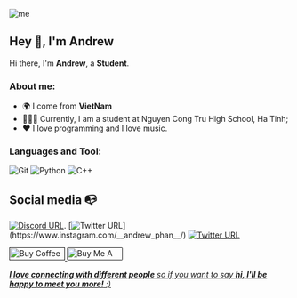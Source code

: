 ![me](https://github.com/L1cardo/L1cardo/raw/master/assets/me.gif)

## Hey 👋, I'm Andrew

Hi there, I'm **Andrew**, a **Student**.

### About me:

- 🌍 I come from **VietNam**
- 👨🏽‍💻 Currently, I am a student at Nguyen Cong Tru High School, Ha Tinh; 
- ❤️ I love programming and I love music.

### Languages and Tool:

![Git](https://img.shields.io/badge/Git-F05032?style=flat-square&logo=Git&logoColor=white)
![Python](https://img.shields.io/badge/Python-3776AB?style=flat-square&logo=Python&logoColor=white)
![C++](https://img.shields.io/badge/-C++-000000?style=flat&logo=c%2B%2B)


## Social media :mailbox_with_no_mail:

[![Discord URL](https://img.shields.io/discord/1241342977880883201?style=flat&logo=Discord&logoSize=auto&label=Join%20Community)](https://discord.gg/RtBnzUTC).
[![Twitter URL](https://img.shields.io/twitter/url?color=%23fb3958&label=follow&logo=instagram&logoColor=%23fb3958&style=flat-square&url=https%3A%2F%2Fwww.instagram.com%2Falejorc_)](https://www.instagram.com/__andrew_phan__/)
[![Twitter URL](https://img.shields.io/twitter/url?color=orange&label=follow&logo=reddit&logoColor=orange&style=flat-square&url=https%3A%2F%2Fwww.reddit.com%2Fuser%2FFatChicken277)](https://www.reddit.com/user/New_Show4083/)



<p align="left">
  <a href='' target='_blank'><img height='23' width="100" src='https://cdn.ko-fi.com/cdn/kofi3.png?v=2' alt='Buy Coffee for rahuldkjain' />
  </a>
  <a href="" target="_blank"><img src="https://cdn.buymeacoffee.com/buttons/default-orange.png" alt="Buy Me A Coffee" height="23" width="100" style="border-radius:2px" />
</p>

<em><b>I love connecting with different people</b> so if you want to say <b>hi, I'll be happy to meet you more!</b> :)</em>
